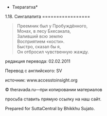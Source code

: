 * Тхерагатха*

1\.18\. Сингалапита
\=\=\=\=\=\=\=\=\=\=\=\=\=\=\=\=\=

> Преемник был у Пробуждённого,  
> Монах, в лесу Бхесакала,  
> Заливший всю землю  
> Восприятием «кости»\.  
> Быстро, сказал бы я,  
> Он отбросил чувственную жажду\.

редакция перевода: 02\.02\.2011

Перевод с английского: SV

источник: www\.accesstoinsight\.org

© theravada\.ru—при копировании материалов

просьба ставить прямую ссылку на наш сайт\.

Prepared for SuttaCentral by Bhikkhu Sujato\.
